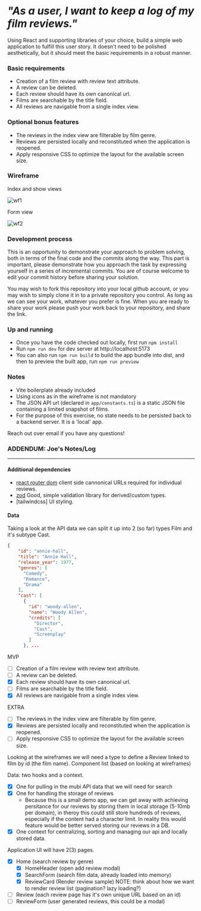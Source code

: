 # _"As a user, I want to keep a log of my film reviews."_

Using React and supporting libraries of your choice, build a simple web application to fulfill this user story. It doesn't need to be polished aesthetically, but it should meet the basic requirements in a robust manner.

### Basic requirements

* Creation of a film review with review text attribute.
* A review can be deleted.
* Each review should have its own canonical url.
* Films are searchable by the title field.
* All reviews are navigable from a single index view.

### Optional bonus features

* The reviews in the index view are filterable by film genre.
* Reviews are persisted locally and reconstituted when the application is reopened.
* Apply responsive CSS to optimize the layout for the available screen size.

### Wireframe

Index and show views

![wf1](https://user-images.githubusercontent.com/345715/36377832-6f0cecfa-1570-11e8-89dd-4e26e878ee75.png)

Form view

![wf2](https://user-images.githubusercontent.com/345715/36377771-34742e6e-1570-11e8-904b-0f5ce3a6c2d9.png)


### Development process

This is an opportunity to demonstrate your approach to problem solving, both in terms of the final code and the commits along the way. This part is important, please demonstrate how you approach the task by expressing yourself in a series of incremental commits. You are of course welcome to edit your commit history before sharing your solution.

You may wish to fork this repository into your local github account, or you may wish to simply clone it in to a private repository you control. As long as we can see your work, whatever you prefer is fine. When you are ready to share your work please push your work back to your repository, and share the link.

### Up and running

* Once you have the code checked out locally, first run `npm install`
* Run `npm run dev` for dev server at http://localhost:5173
* You can also run `npm run build` to build the app bundle into dist, and then to preview the built app, run `npm run preview`

### Notes

* Vite boilerplate already included
* Using icons as in the wireframe is not mandatory
* The JSON API url (declared in `app/constants.ts`) is a static JSON file containing a limited snapshot of films.
* For the purpose of this exercise, no state needs to be persisted back to a backend server. It is a 'local' app.


Reach out over email if you have any questions!

### ADDENDUM: Joe's Notes/Log
<hr>

#### Additional dependencies
- [react router dom](https://reactrouter.com/start/declarative/installation) client side cannonical URLs required for individual reviews.
- [zod](https://zod.dev/) Good, simple validation library for derived/custom types.
- [tailwindcss] UI styling.

#### Data
Taking a look at the API data we can split it up into 2 (so far) types Film and it's subtype Cast.

```json
{
    "id": "annie-hall",
    "title": "Annie Hall",
    "release_year": 1977,
    "genres": [
      "Comedy",
      "Romance",
      "Drama"
    ],
    "cast": [
      {
        "id": "woody-allen",
        "name": "Woody Allen",
        "credits": [
          "Director",
          "Cast",
          "Screenplay"
        ]
      }, ...
```

MVP
- [ ] Creation of a film review with review text attribute.
- [ ] A review can be deleted.
- [x] Each review should have its own canonical url.
- [ ] Films are searchable by the title field.
- [x] All reviews are navigable from a single index view.
  
EXTRA
- [ ] The reviews in the index view are filterable by film genre.
- [x] Reviews are persisted locally and reconstituted when the application is reopened.
- [ ] Apply responsive CSS to optimize the layout for the available screen size.

Looking at the wireframes we will need a type to define a Review linked to film by id (the film name).
Component list (based on looking at wireframes)

Data: two hooks and a context.
- [x] One for pulling in the mubi API data that we will need for search
- [x] One for handling the storage of reviews
  - Because this is a small demo app, we can get away with achieving persitance for our reviews by storing them in local storage (5-10mb per domain), in theroy this could still store hundreds of reviews, especially if the content had a character limit. In reality this would feature would be better served storing our reviews in a DB.
- [x] One context for centralizing, sorting and managing our api and locally stored data.
  
Application UI will have 2(3) pages. 
- [x] Home (search review by genre)
  - [x] HomeHeader (open add review modal)
  - [x] SearchForm (search film data, already loaded into memory)
  - [x] ReviewCard (Render review sample)
    NOTE: think about how we want to render review list (pagination? lazy loading?)
- [ ] Review (each review page has it's own unique URL based on an id)
- [ ] ReviewForm (user generated reviews, this could be a modal)